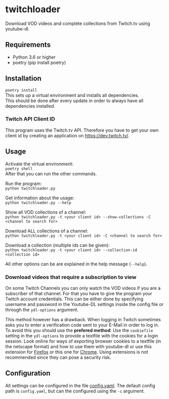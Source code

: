 # twitchloader

Download VOD videos and complete collections from Twitch.tv using youtube-dl.

## Requirements

- Python 3.6 or higher
- poetry (pip install poetry)

## Installation

`poetry install`  
This sets up a virtual environment and installs all dependencies.  
This should be done after every update in order to always have all dependencies installed.

### Twitch API Client ID

This program uses the Twitch.tv API. Therefore you have to get your own client id by creating an application on https://dev.twitch.tv/.

## Usage

Activate the virtual environment:  
`poetry shell`  
After that you can run the other commands.  

Run the program:  
`python twitchloader.py`  

Get information about the usage:  
`python twitchloader.py --help`  

Show all VOD collections of a channel:  
`python twitchloader.py -t <your client id> --show-collections -C <channel to search for>`

Download ALL collections of a channel:  
`python twitchloader.py -t <your client id> -C <channel to search for>`

Download a collection (multiple ids can be given):  
`python twitchloader.py -t <your client id> --collection-id  <collection id>`

All other options can be are explained in the help message (`--help`).  

### Download videos that require a subscription to view

On some Twitch Channels you can only watch the VOD videos if you are a subscriber of that channel. For that you have to give the program your Twitch account credentials. This can be either done by specifying username and password in the Youtube-DL settings inside the config file or through the `ydl-options` argument.  

This method however has a drawback. When logging in Twitch sometimes asks you to enter a verification code sent to your E-Mail in order to log in. To avoid this you should use the **prefered method**: Use the `cookiefile` setting in the `ydl-options` to provide a textfile with the cookies for a login session. Look online for ways of exporting browser cookies to a textfile (in the netscape format) and how to use them with youtube-dl or use this extension for [Firefox](https://addons.mozilla.org/en-US/firefox/addon/cookies-txt/?src=search) or this one for [Chrome](https://chrome.google.com/webstore/detail/cookiestxt/njabckikapfpffapmjgojcnbfjonfjfg). Using extensions is not recommended since they can pose a security risk.  

## Configuration

All settings can be configured in the file [config.yaml](config.yaml). The default config path is `config.yaml`, but can the configured using the `-c` argument.  
